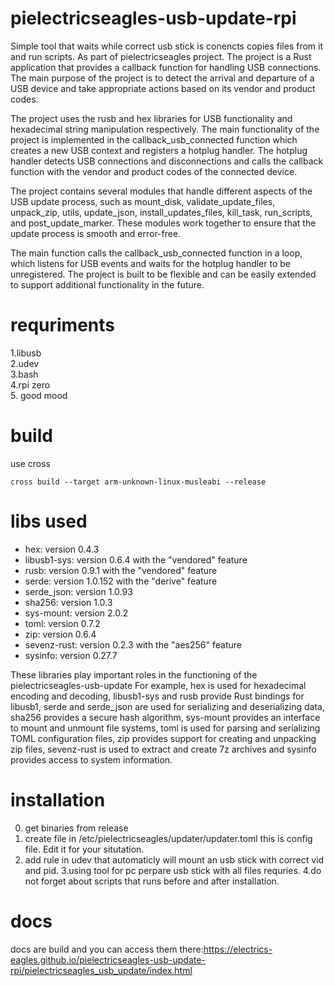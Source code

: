 # pielectricseagles-usb-update-rpi  
Simple tool that waits while correct usb stick is conencts copies files from it and run scripts. As part of pielectricseagles project.
The project is a Rust application that provides a callback function for handling USB connections. The main purpose of the project is to detect the arrival and departure of a USB device and take appropriate actions based on its vendor and product codes.

The project uses the rusb and hex libraries for USB functionality and hexadecimal string manipulation respectively. The main functionality of the project is implemented in the callback_usb_connected function which creates a new USB context and registers a hotplug handler. The hotplug handler detects USB connections and disconnections and calls the callback function with the vendor and product codes of the connected device.

The project contains several modules that handle different aspects of the USB update process, such as mount_disk, validate_update_files, unpack_zip, utils, update_json, install_updates_files, kill_task, run_scripts, and post_update_marker. These modules work together to ensure that the update process is smooth and error-free.

The main function calls the callback_usb_connected function in a loop, which listens for USB events and waits for the hotplug handler to be unregistered. The project is built to be flexible and can be easily extended to support additional functionality in the future.

# requriments
1.libusb  
2.udev  
3.bash  
4.rpi zero   
5. good mood  

# build
use cross 
```
cross build --target arm-unknown-linux-musleabi --release
```
# libs used

* hex: version 0.4.3 
* libusb1-sys: version 0.6.4 with the "vendored" feature 
* rusb: version 0.9.1 with the "vendored" feature 
* serde: version 1.0.152 with the "derive" feature 
* serde_json: version 1.0.93 
* sha256: version 1.0.3 
* sys-mount: version 2.0.2 
* toml: version 0.7.2 
* zip: version 0.6.4 
* sevenz-rust: version 0.2.3 with the "aes256" feature 
* sysinfo: version 0.27.7 

These libraries play important roles in the functioning of the pielectricseagles-usb-update For example, hex is used for hexadecimal encoding and decoding, libusb1-sys and rusb provide Rust bindings for libusb1, serde and serde_json are used for serializing and deserializing data, sha256 provides a secure hash algorithm, sys-mount provides an interface to mount and unmount file systems, toml is used for parsing and serializing TOML configuration files, zip provides support for creating and unpacking zip files, sevenz-rust is used to extract and create 7z archives and sysinfo provides access to system information. 


# installation 
0. get binaries from release 
1. create file in /etc/pielectricseagles/updater/updater.toml this is config file. Edit it for your situtation. 
2. add rule in udev that automaticly will mount an usb stick with correct vid and pid. 
3.using tool for pc perpare usb stick with all files requries.
4.do not forget about scripts that runs before and after installation.

# docs
docs are build and you can access them there:https://electrics-eagles.github.io/pielectricseagles-usb-update-rpi/pielectricseagles_usb_update/index.html
